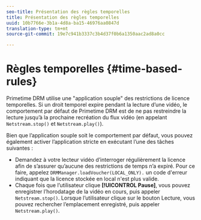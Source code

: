 ```yaml
---
seo-title: Présentation des règles temporelles
title: Présentation des règles temporelles
uuid: 10b7766e-3b1a-4d8a-ba15-46976aa0847d
translation-type: tm+mt
source-git-commit: 19e7c941b3337c3b4d37f0b6a1350aac2ad8a0cc

---
```



# Règles temporelles {#time-based-rules}

Primetime DRM utilise une &quot;application souple&quot; des restrictions de licence temporelles. Si un droit temporel expire pendant la lecture d’une vidéo, le comportement par défaut de Primetime DRM est de ne pas restreindre la lecture jusqu’à la prochaine recréation du flux vidéo (en appelant `Netstream.stop()` et `Netstream.play()`).

Bien que l’application souple soit le comportement par défaut, vous pouvez également activer l’application stricte en exécutant l’une des tâches suivantes :

* Demandez à votre lecteur vidéo d’interroger régulièrement la licence afin de s’assurer qu’aucune des restrictions de temps n’a expiré. Pour ce faire, appelez `DRMManager.loadVoucher(LOCAL_ONLY).` un code d&#39;erreur indiquant que la licence stockée en local n&#39;est plus valide.
* Chaque fois que l’utilisateur clique **[!UICONTROL Pause]**, vous pouvez enregistrer l’horodatage de la vidéo en cours, puis appeler `Netstream.stop()`. Lorsque l’utilisateur clique sur le bouton Lecture, vous pouvez rechercher l’emplacement enregistré, puis appeler `Netstream.play()`.